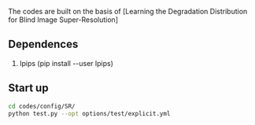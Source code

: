 The codes are built on the basis of [Learning the Degradation Distribution for Blind Image Super-Resolution]

## Dependences
1. lpips (pip install --user lpips)

## Start up
```bash
cd codes/config/SR/
python test.py --opt options/test/explicit.yml
```